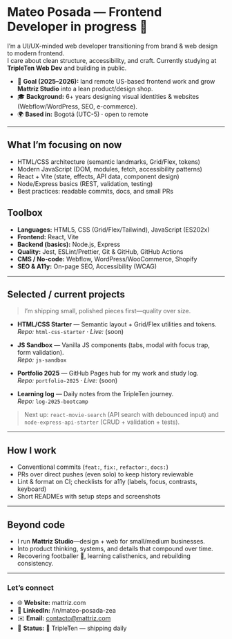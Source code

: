 # Mateo Posada — Frontend Developer in progress 👋

I’m a UI/UX-minded web developer transitioning from brand & web design to modern frontend.  
I care about clean structure, accessibility, and craft. Currently studying at **TripleTen Web Dev** and building in public.

- 🧭 **Goal (2025–2026):** land remote US-based frontend work and grow **Mattriz Studio** into a lean product/design shop.
- 🎓 **Background:** 6+ years designing visual identities & websites (Webflow/WordPress, SEO, e-commerce).
- 🌍 **Based in:** Bogotá (UTC-5) · open to remote 

---

## What I’m focusing on now
- HTML/CSS architecture (semantic landmarks, Grid/Flex, tokens)
- Modern JavaScript (DOM, modules, fetch, accessibility patterns)
- React + Vite (state, effects, API data, component design)
- Node/Express basics (REST, validation, testing)
- Best practices: readable commits, docs, and small PRs


## Toolbox
- **Languages:** HTML5, CSS (Grid/Flex/Tailwind), JavaScript (ES202x)
- **Frontend:** React, Vite
- **Backend (basics):** Node.js, Express
- **Quality:** Jest, ESLint/Prettier, Git & GitHub, GitHub Actions
- **CMS / No-code:** Webflow, WordPress/WooCommerce, Shopify
- **SEO & A11y:** On-page SEO, Accessibility (WCAG)
---

## Selected / current projects
> I’m shipping small, polished pieces first—quality over size.

- **HTML/CSS Starter** — Semantic layout + Grid/Flex utilities and tokens.  
  _Repo:_ `html-css-starter` · _Live:_ (soon)

- **JS Sandbox** — Vanilla JS components (tabs, modal with focus trap, form validation).  
  _Repo:_ `js-sandbox`

- **Portfolio 2025** — GitHub Pages hub for my work and study log.  
  _Repo:_ `portfolio-2025` · _Live:_ (soon)

- **Learning log** — Daily notes from the TripleTen journey.  
  _Repo:_ `log-2025-bootcamp`

> Next up: `react-movie-search` (API search with debounced input) and `node-express-api-starter` (CRUD + validation + tests).

---

## How I work
- Conventional commits (`feat:`, `fix:`, `refactor:`, `docs:`)
- PRs over direct pushes (even solo) to keep history reviewable
- Lint & format on CI; checklists for a11y (labels, focus, contrasts, keyboard)
- Short READMEs with setup steps and screenshots

---

## Beyond code
- I run **Mattriz Studio**—design + web for small/medium businesses.
- Into product thinking, systems, and details that compound over time.
- Recovering footballer 🦿, learning calisthenics, and rebuilding consistency.

---

### Let’s connect
- 🌐 **Website:** mattriz.com  
- 💼 **LinkedIn:** /in/mateo-posada-zea  
- ✉️ **Email:** contacto@mattriz.com  
- 📌 **Status:** 🌱 TripleTen — shipping daily
